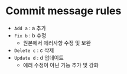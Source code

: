 # Commit message rules

- `Add a` : a 추가
- `Fix b` : b 수정
  - 원본에서 에러사항 수정 및 보완
- `Delete c` : c 삭제
- `Update d` : d 업데이트
  - 에러 수정이 아닌 기능 추가 및 강화
